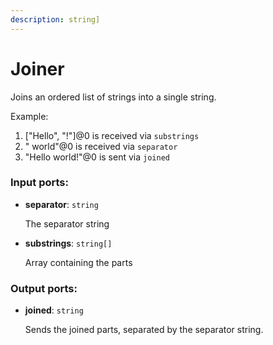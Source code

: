 ```yaml
---
description: string]
---
```


# Joiner

Joins an ordered list of strings into a single string.

Example:

1. ["Hello", "!"]@0 is received via `substrings`
2. " world"@0 is received via `separator`
3. "Hello world!"@0 is sent via `joined`

### Input ports:

* __separator__: `string`

    The separator string


* __substrings__: `string[]`

    Array containing the parts

### Output ports:

* __joined__: `string`

    Sends the joined parts, separated by the separator string.

